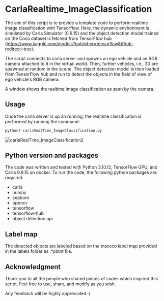 # CarlaRealtime_ImageClassification
The aim of this script is to provide a template code to perform realtime image classification with Tensorflow.
Here, the dynamic environment is simulated by Carla Simulator (0.9.15) and the object detection model trained on the 
Coco dataset is fetched from TensorFlow hub (https://www.kaggle.com/models?publisher=tensorflow&tfhub-redirect=true). 

The script connects to carla server and spawns an ego vehicle and an RGB camera attached to it in the virtual world. 
Then, further vehicles, i.e., 30 are spawned at random in the scene. The object detection model is then loaded from 
TensorFlow hub and run to detect the objects in the field of view of ego vehicle's RGB camera.

A window shows the realtime image classification as seen by the camera.

## Usage
Once the carla server is up an running, the realtime classification is performed by running the command:
```bash
python3 carlaRealTime_ImageClassification.py
```
![carlaRealTime_ImageClassification2](https://github.com/christianTsounguiObama/CarlaRealtime_ImageClassification/assets/104940386/957adabd-f833-422a-b903-d303419b148c)

## Python version and packages
The code was written and tested with Python 3.10.12, TensorFlow GPU, and Carla 0.9.15 on docker. To run the code, 
the following python packages are required:
- carla
- numpy
- seaborn
- opencv
- tensorflow
- tensorflow-hub
- object detection api

## Label map
The detected objects are labeled based on the mscoco label map provided in the labels folder as .*pbtxt file.

## Acknowledgment
Thank you to all the people who shared pieces of codes which inspired this script. Feel free to use, 
share, and modify as you wish.

Any feedback will be highly appreciated :)
